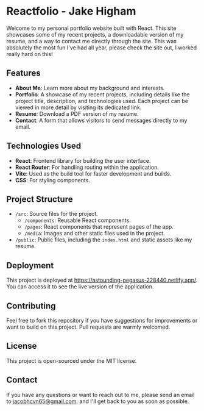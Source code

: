 # Reactfolio - Jake Higham

Welcome to my personal portfolio website built with React. This site showcases some of my recent projects, a downloadable version of my resume, and a way to contact me directly through the site.
This was absolutely the most fun I've had all year, please check the site out, I worked really hard on this!
## Features

- **About Me**: Learn more about my background and interests.
- **Portfolio**: A showcase of my recent projects, including details like the project title, description, and technologies used. Each project can be viewed in more detail by visiting its dedicated link.
- **Resume**: Download a PDF version of my resume.
- **Contact**: A form that allows visitors to send messages directly to my email.

## Technologies Used

- **React**: Frontend library for building the user interface.
- **React Router**: For handling routing within the application.
- **Vite**: Used as the build tool for faster development and builds.
- **CSS**: For styling components.

## Project Structure

- `/src`: Source files for the project.
  - `/components`: Reusable React components.
  - `/pages`: React components that represent pages of the app.
  - `/media`: Images and other static files used in the project.
- `/public`: Public files, including the `index.html` and static assets like my resume.

## Deployment
This project is deployed at https://astounding-pegasus-228440.netlify.app/. You can access it to see the live version of the application.

## Contributing
Feel free to fork this repository if you have suggestions for improvements or want to build on this project. Pull requests are warmly welcomed.

## License
This project is open-sourced under the MIT license.

## Contact
If you have any questions or want to reach out to me, please send an email to jacobhcvn65@gmail.com, and I'll get back to you as soon as possible.


